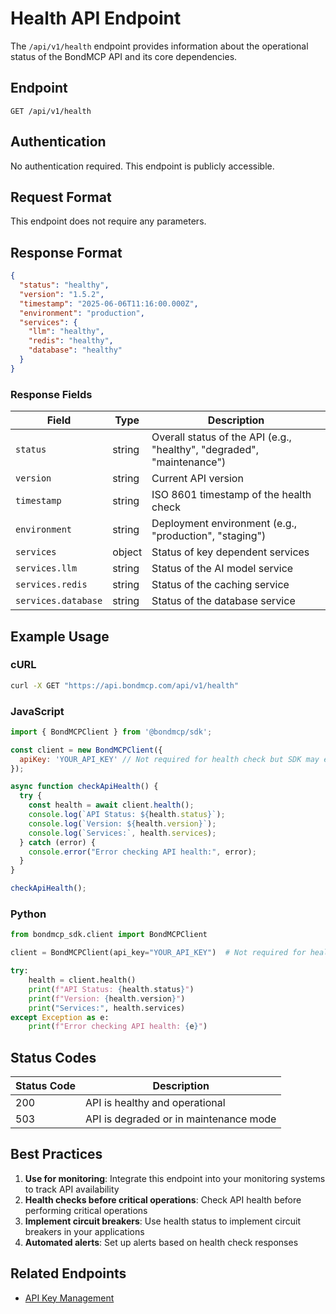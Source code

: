 # Health API Endpoint

The `/api/v1/health` endpoint provides information about the operational status of the BondMCP API and its core dependencies.

## Endpoint

```
GET /api/v1/health
```

## Authentication

No authentication required. This endpoint is publicly accessible.

## Request Format

This endpoint does not require any parameters.

## Response Format

```json
{
  "status": "healthy",
  "version": "1.5.2",
  "timestamp": "2025-06-06T11:16:00.000Z",
  "environment": "production",
  "services": {
    "llm": "healthy",
    "redis": "healthy",
    "database": "healthy"
  }
}
```

### Response Fields

| Field | Type | Description |
|-------|------|-------------|
| `status` | string | Overall status of the API (e.g., "healthy", "degraded", "maintenance") |
| `version` | string | Current API version |
| `timestamp` | string | ISO 8601 timestamp of the health check |
| `environment` | string | Deployment environment (e.g., "production", "staging") |
| `services` | object | Status of key dependent services |
| `services.llm` | string | Status of the AI model service |
| `services.redis` | string | Status of the caching service |
| `services.database` | string | Status of the database service |

## Example Usage

### cURL

```bash
curl -X GET "https://api.bondmcp.com/api/v1/health"
```

### JavaScript

```javascript
import { BondMCPClient } from '@bondmcp/sdk';

const client = new BondMCPClient({
  apiKey: 'YOUR_API_KEY' // Not required for health check but SDK may expect it
});

async function checkApiHealth() {
  try {
    const health = await client.health();
    console.log(`API Status: ${health.status}`);
    console.log(`Version: ${health.version}`);
    console.log(`Services:`, health.services);
  } catch (error) {
    console.error("Error checking API health:", error);
  }
}

checkApiHealth();
```

### Python

```python
from bondmcp_sdk.client import BondMCPClient

client = BondMCPClient(api_key="YOUR_API_KEY")  # Not required for health check but SDK may expect it

try:
    health = client.health()
    print(f"API Status: {health.status}")
    print(f"Version: {health.version}")
    print("Services:", health.services)
except Exception as e:
    print(f"Error checking API health: {e}")
```

## Status Codes

| Status Code | Description |
|-------------|-------------|
| 200 | API is healthy and operational |
| 503 | API is degraded or in maintenance mode |

## Best Practices

1. **Use for monitoring**: Integrate this endpoint into your monitoring systems to track API availability
2. **Health checks before critical operations**: Check API health before performing critical operations
3. **Implement circuit breakers**: Use health status to implement circuit breakers in your applications
4. **Automated alerts**: Set up alerts based on health check responses

## Related Endpoints

- [API Key Management](./api-keys.md)
